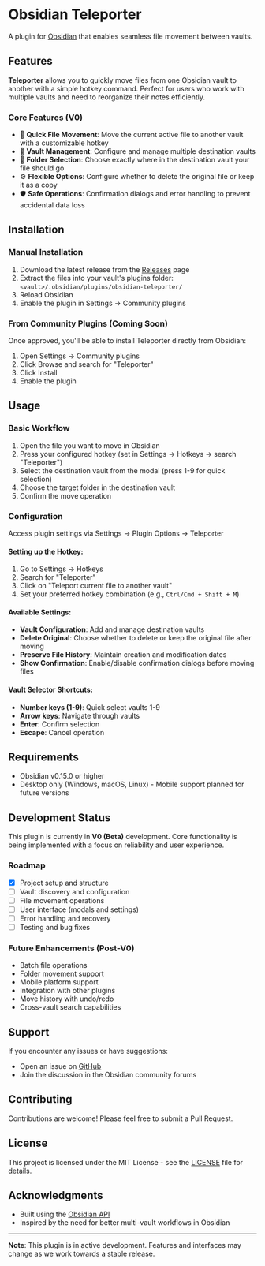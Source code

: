 # Obsidian Teleporter

A plugin for [Obsidian](https://obsidian.md) that enables seamless file movement between vaults.

## Features

**Teleporter** allows you to quickly move files from one Obsidian vault to another with a simple hotkey command. Perfect for users who work with multiple vaults and need to reorganize their notes efficiently.

### Core Features (V0)
- 🚀 **Quick File Movement**: Move the current active file to another vault with a customizable hotkey
- 📁 **Vault Management**: Configure and manage multiple destination vaults
- 🎯 **Folder Selection**: Choose exactly where in the destination vault your file should go
- ⚙️ **Flexible Options**: Configure whether to delete the original file or keep it as a copy
- 🛡️ **Safe Operations**: Confirmation dialogs and error handling to prevent accidental data loss

## Installation

### Manual Installation
1. Download the latest release from the [Releases](https://github.com/yourusername/obsidian-teleporter/releases) page
2. Extract the files into your vault's plugins folder: `<vault>/.obsidian/plugins/obsidian-teleporter/`
3. Reload Obsidian
4. Enable the plugin in Settings → Community plugins

### From Community Plugins (Coming Soon)
Once approved, you'll be able to install Teleporter directly from Obsidian:
1. Open Settings → Community plugins
2. Click Browse and search for "Teleporter"
3. Click Install
4. Enable the plugin

## Usage

### Basic Workflow
1. Open the file you want to move in Obsidian
2. Press your configured hotkey (set in Settings → Hotkeys → search "Teleporter")
3. Select the destination vault from the modal (press 1-9 for quick selection)
4. Choose the target folder in the destination vault
5. Confirm the move operation

### Configuration
Access plugin settings via Settings → Plugin Options → Teleporter

#### Setting up the Hotkey:
1. Go to Settings → Hotkeys
2. Search for "Teleporter"
3. Click on "Teleport current file to another vault"
4. Set your preferred hotkey combination (e.g., `Ctrl/Cmd + Shift + M`)

#### Available Settings:
- **Vault Configuration**: Add and manage destination vaults
- **Delete Original**: Choose whether to delete or keep the original file after moving
- **Preserve File History**: Maintain creation and modification dates
- **Show Confirmation**: Enable/disable confirmation dialogs before moving files

#### Vault Selector Shortcuts:
- **Number keys (1-9)**: Quick select vaults 1-9
- **Arrow keys**: Navigate through vaults
- **Enter**: Confirm selection
- **Escape**: Cancel operation

## Requirements
- Obsidian v0.15.0 or higher
- Desktop only (Windows, macOS, Linux) - Mobile support planned for future versions

## Development Status

This plugin is currently in **V0 (Beta)** development. Core functionality is being implemented with a focus on reliability and user experience.

### Roadmap
- [x] Project setup and structure
- [ ] Vault discovery and configuration
- [ ] File movement operations
- [ ] User interface (modals and settings)
- [ ] Error handling and recovery
- [ ] Testing and bug fixes

### Future Enhancements (Post-V0)
- Batch file operations
- Folder movement support
- Mobile platform support
- Integration with other plugins
- Move history with undo/redo
- Cross-vault search capabilities

## Support

If you encounter any issues or have suggestions:
- Open an issue on [GitHub](https://github.com/yourusername/obsidian-teleporter/issues)
- Join the discussion in the Obsidian community forums

## Contributing

Contributions are welcome! Please feel free to submit a Pull Request.

## License

This project is licensed under the MIT License - see the [LICENSE](LICENSE) file for details.

## Acknowledgments

- Built using the [Obsidian API](https://github.com/obsidianmd/obsidian-api)
- Inspired by the need for better multi-vault workflows in Obsidian

---

**Note**: This plugin is in active development. Features and interfaces may change as we work towards a stable release.
